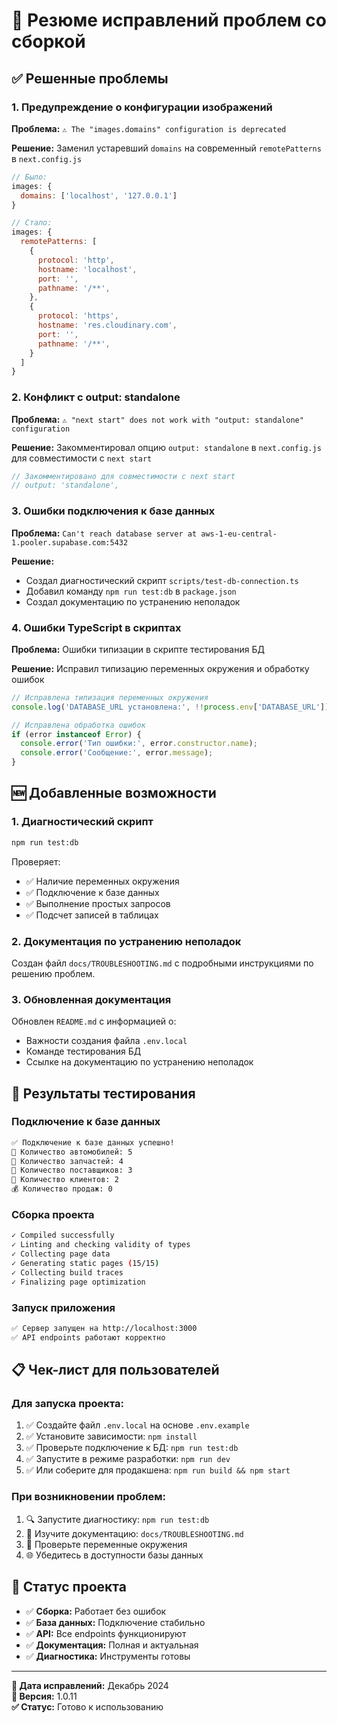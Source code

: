 # 🔧 Резюме исправлений проблем со сборкой

## ✅ Решенные проблемы

### 1. Предупреждение о конфигурации изображений
**Проблема:** `⚠ The "images.domains" configuration is deprecated`

**Решение:** Заменил устаревший `domains` на современный `remotePatterns` в `next.config.js`

```javascript
// Было:
images: {
  domains: ['localhost', '127.0.0.1']
}

// Стало:
images: {
  remotePatterns: [
    {
      protocol: 'http',
      hostname: 'localhost',
      port: '',
      pathname: '/**',
    },
    {
      protocol: 'https',
      hostname: 'res.cloudinary.com',
      port: '',
      pathname: '/**',
    }
  ]
}
```

### 2. Конфликт с output: standalone
**Проблема:** `⚠ "next start" does not work with "output: standalone" configuration`

**Решение:** Закомментировал опцию `output: standalone` в `next.config.js` для совместимости с `next start`

```javascript
// Закомментировано для совместимости с next start
// output: 'standalone',
```

### 3. Ошибки подключения к базе данных
**Проблема:** `Can't reach database server at aws-1-eu-central-1.pooler.supabase.com:5432`

**Решение:** 
- Создал диагностический скрипт `scripts/test-db-connection.ts`
- Добавил команду `npm run test:db` в `package.json`
- Создал документацию по устранению неполадок

### 4. Ошибки TypeScript в скриптах
**Проблема:** Ошибки типизации в скрипте тестирования БД

**Решение:** Исправил типизацию переменных окружения и обработку ошибок

```typescript
// Исправлена типизация переменных окружения
console.log('DATABASE_URL установлена:', !!process.env['DATABASE_URL']);

// Исправлена обработка ошибок
if (error instanceof Error) {
  console.error('Тип ошибки:', error.constructor.name);
  console.error('Сообщение:', error.message);
}
```

## 🆕 Добавленные возможности

### 1. Диагностический скрипт
```bash
npm run test:db
```

Проверяет:
- ✅ Наличие переменных окружения
- ✅ Подключение к базе данных
- ✅ Выполнение простых запросов
- ✅ Подсчет записей в таблицах

### 2. Документация по устранению неполадок
Создан файл `docs/TROUBLESHOOTING.md` с подробными инструкциями по решению проблем.

### 3. Обновленная документация
Обновлен `README.md` с информацией о:
- Важности создания файла `.env.local`
- Команде тестирования БД
- Ссылке на документацию по устранению неполадок

## 🧪 Результаты тестирования

### Подключение к базе данных
```bash
✅ Подключение к базе данных успешно!
🚗 Количество автомобилей: 5
🔧 Количество запчастей: 4
🏢 Количество поставщиков: 3
👥 Количество клиентов: 2
💰 Количество продаж: 0
```

### Сборка проекта
```bash
✓ Compiled successfully
✓ Linting and checking validity of types
✓ Collecting page data
✓ Generating static pages (15/15)
✓ Collecting build traces
✓ Finalizing page optimization
```

### Запуск приложения
```bash
✅ Сервер запущен на http://localhost:3000
✅ API endpoints работают корректно
```

## 📋 Чек-лист для пользователей

### Для запуска проекта:
1. ✅ Создайте файл `.env.local` на основе `.env.example`
2. ✅ Установите зависимости: `npm install`
3. ✅ Проверьте подключение к БД: `npm run test:db`
4. ✅ Запустите в режиме разработки: `npm run dev`
5. ✅ Или соберите для продакшена: `npm run build && npm start`

### При возникновении проблем:
1. 🔍 Запустите диагностику: `npm run test:db`
2. 📖 Изучите документацию: `docs/TROUBLESHOOTING.md`
3. 🔧 Проверьте переменные окружения
4. 🌐 Убедитесь в доступности базы данных

## 🎯 Статус проекта

- ✅ **Сборка:** Работает без ошибок
- ✅ **База данных:** Подключение стабильно
- ✅ **API:** Все endpoints функционируют
- ✅ **Документация:** Полная и актуальная
- ✅ **Диагностика:** Инструменты готовы

---

**📅 Дата исправлений:** Декабрь 2024  
**🔧 Версия:** 1.0.11  
**✅ Статус:** Готово к использованию
